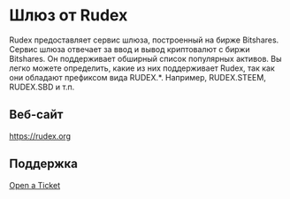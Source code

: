 # Шлюз от Rudex

Rudex предоставляет сервис шлюза, построенный на бирже Bitshares. Сервис шлюза отвечает за ввод и вывод криптовалют с биржи Bitshares. Он поддерживает обширный список популярных активов. Вы легко можете определить, какие из них поддерживает Rudex, так как они обладают префиксом вида RUDEX.*. Например, RUDEX.STEEM, RUDEX.SBD и т.п.

## Веб-сайт

<https://rudex.org>

## Поддержка

[Open a Ticket](https://rudex.freshdesk.com)